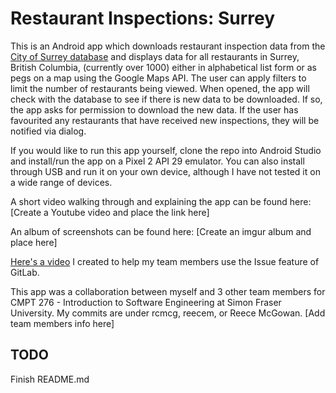 # Restaurant Inspections: Surrey

This is an Android app which downloads restaurant inspection data from the [City of Surrey database](http://data.surrey.ca/) 
and displays data for all restaurants in Surrey, British Columbia, (currently over 1000) either in alphabetical list form or as pegs on a map using the Google Maps API. The user can apply filters to limit the number of restaurants being viewed. When opened, the app will check with the database to see if there is new data to be downloaded. 
If so, the app asks for permission to download the new data. If the user has favourited any restaurants that have received new inspections, they will be notified via dialog. 

If you would like to run this app yourself, clone the repo into Android Studio and install/run the app on a Pixel 2 API 29 emulator. You can also install through USB and run it on your own device, although I have not tested it on a wide range of devices. 

A short video walking through and explaining the app can be found here: [Create a Youtube video and place the link here]

An album of screenshots can be found here: [Create an imgur album and place here]

[Here's a video](https://www.youtube.com/watch?v=KNrZBCeCSN8&feature=youtu.be) I created to help my team members use the Issue feature of GitLab.

This app was a collaboration between myself and 3 other team members for CMPT 276 - Introduction to Software Engineering at Simon Fraser University. My commits are under rcmcg, reecem, or Reece McGowan. [Add team members info here]

## TODO

Finish README.md
